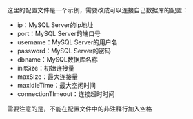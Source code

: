 这里的配置文件是一个示例，需要改成可以连接自己数据库的配置：

- ip：MySQL Server的ip地址
- port：MySQL Server的端口号
- username：MySQL Server的用户名
- password：MySQL Server的密码
- dbname：MySQL数据库名称
- initSize：初始连接量
- maxSize：最大连接量
- maxIdleTime：最大空闲时间
- connectionTImeout：连接超时时间

需要注意的是，不能在配置文件中的非注释行加入空格